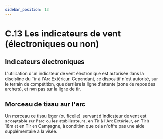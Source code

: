 ```yaml
---
sidebar_position: 13
---
```


# C.13 Les indicateurs de vent (électroniques ou non)

## Indicateurs électroniques

L'utilisation d'un indicateur de vent électronique est autorisée dans la discipline du Tir à l'Arc Extérieur.
Cependant, ce dispositif n'est autorisé, sur le terrain de compétition, que derrière la ligne d'attente (zone
de repos des archers), et non pas sur la ligne de tir.

## Morceau de tissu sur l'arc

Un morceau de tissu léger (ou ficelle), servant d'indicateur de vent est acceptable sur l'arc ou les
stabilisateurs, en Tir à l'Arc Extérieur, en Tir à 18m et en Tir en Campagne, à condition que cela
n'offre pas une aide supplémentaire à la visée.
